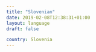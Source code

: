 ```yaml
---
title: "Slovenian"
date: 2019-02-08T12:38:31+01:00
layout: language
draft: false

country: Slovenia
---
```


